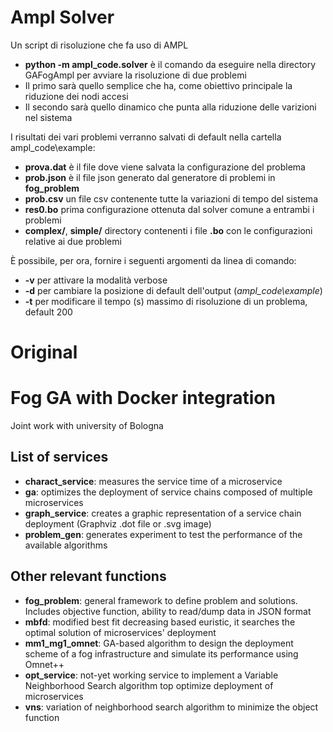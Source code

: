 # Ampl Solver

Un script di risoluzione che fa uso di AMPL
- __python -m ampl_code.solver__ è il comando da eseguire nella directory GAFogAmpl per avviare la risoluzione di due problemi
- Il primo sarà quello semplice che ha, come obiettivo principale la riduzione dei nodi accesi
- Il secondo sarà quello dinamico che punta alla riduzione delle varizioni nel sistema

I risultati dei vari problemi verranno salvati di default nella cartella ampl_code\example:

- __prova.dat__ è il file dove viene salvata la configurazione del problema
- __prob.json__ è il file json generato dal generatore di problemi in __fog_problem__
- __prob.csv__ un file csv contenente tutte la variazioni di tempo del sistema
- __res0.bo__ prima configurazione ottenuta dal solver comune a entrambi i problemi
- __complex/__, __simple/__ directory contenenti i file __.bo__ con le configurazioni relative ai due problemi

È possibile, per ora, fornire i seguenti argomenti da linea di comando:
- __-v__ per attivare la modalità verbose
- __-d__ per cambiare la posizione di default dell'output (_ampl_code\example_)
- __-t__ per modificare il tempo (s) massimo di risoluzione di un problema, default 200

# Original
# Fog GA with Docker integration

Joint work with university of Bologna

## List of services

- __charact_service__: measures the service time of a microservice
- __ga__: optimizes the deployment of service chains composed of multiple microservices
- __graph_service__: creates a graphic representation of a service chain deployment (Graphviz .dot file or .svg image)
- __problem_gen__: generates experiment to test the performance of the available algorithms

## Other relevant functions

- __fog_problem__: general framework to define problem and solutions. Includes objective function, ability to read/dump data in JSON format
- __mbfd__: modified best fit decreasing based euristic, it searches the optimal solution of microservices' deployment
- __mm1_mg1_omnet__: GA-based algorithm to design the deployment scheme of a fog infrastructure and simulate its performance using Omnet++
- __opt_service__: not-yet working service to implement a Variable Neighborhood Search algorithm top optimize deployment of microservices
- __vns__: variation of neighborhood search algorithm to minimize the object function
